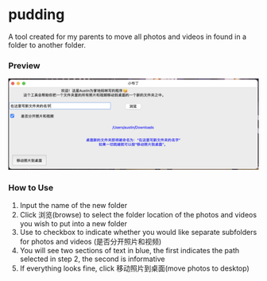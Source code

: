# pudding
A tool created for my parents to move all photos and videos in found in a folder to another folder.

### Preview
![UI Screenshot](pudding-preview.png)

### How to Use
1. Input the name of the new folder
2. Click 浏览(browse) to select the folder location of the photos and videos you wish to put into a new folder
3. Use to checkbox to indicate whether you would like separate subfolders for photos and videos (是否分开照片和视频)
4. You will see two sections of text in blue, the first indicates the path selected in step 2, the second is informative
5. If everything looks fine, click 移动照片到桌面(move photos to desktop)

